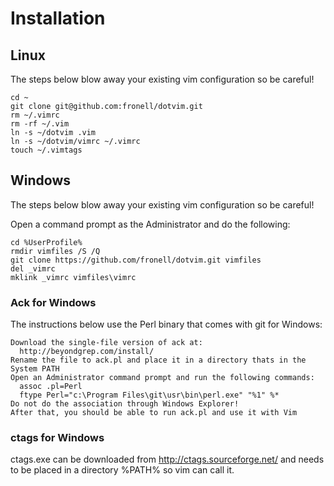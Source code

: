 # Installation
## Linux

The steps below blow away your existing vim configuration so be careful!

    cd ~
    git clone git@github.com:fronell/dotvim.git
    rm ~/.vimrc
    rm -rf ~/.vim
    ln -s ~/dotvim .vim
    ln -s ~/dotvim/vimrc ~/.vimrc
    touch ~/.vimtags

## Windows

The steps below blow away your existing vim configuration so be careful!

Open a command prompt as the Administrator and do the following:

    cd %UserProfile%
    rmdir vimfiles /S /Q
    git clone https://github.com/fronell/dotvim.git vimfiles
    del _vimrc
    mklink _vimrc vimfiles\vimrc

### Ack for Windows

The instructions below use the Perl binary that comes with git for Windows:

    Download the single-file version of ack at:
      http://beyondgrep.com/install/
    Rename the file to ack.pl and place it in a directory thats in the System PATH
    Open an Administrator command prompt and run the following commands:
      assoc .pl=Perl
      ftype Perl="c:\Program Files\git\usr\bin\perl.exe" "%1" %*
    Do not do the association through Windows Explorer!
    After that, you should be able to run ack.pl and use it with Vim

### ctags for Windows

ctags.exe can be downloaded from http://ctags.sourceforge.net/ and needs to be
placed in a directory %PATH% so vim can call it.
